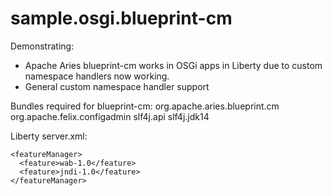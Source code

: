 # sample.osgi.blueprint-cm
Demonstrating:

- Apache Aries blueprint-cm works in OSGi apps in Liberty due to custom namespace handlers now working. 
- General custom namespace handler support

Bundles required for blueprint-cm:
org.apache.aries.blueprint.cm
org.apache.felix.configadmin
slf4j.api
slf4j.jdk14

Liberty server.xml:

~~~~
<featureManager>
  <feature>wab-1.0</feature>
  <feature>jndi-1.0</feature>
</featureManager>
~~~~

